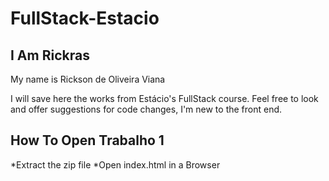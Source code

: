 # FullStack-Estacio
 
## I Am Rickras

My name is Rickson de Oliveira Viana

I will save here the works from Estácio's FullStack course.
Feel free to look and offer suggestions for code changes, I'm new to the front end.

## How To Open Trabalho 1
*Extract the zip file
*Open index.html in a Browser
